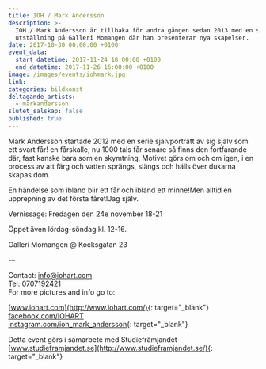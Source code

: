 ```yaml
---
title: IOH / Mark Andersson
description: >-
  IOH / Mark Andersson är tillbaka för andra gången sedan 2013 med en solo
  utställning på Galleri Momangen där han presenterar nya skapelser.
date: 2017-10-30 00:00:00 +0100
event_data:
  start_datetime: 2017-11-24 18:00:00 +0100
  end_datetime: 2017-11-26 16:00:00 +0100
image: /images/events/iohmark.jpg
link:
categories: bildkonst
deltagande_artists:
  - markandersson
slutet_salskap: false
published: true
---
```


Mark Andersson startade 2012 med en serie sj&auml;lvportr&auml;tt av sig sj&auml;lv som ett svart f&aring;r\! en f&aring;rskalle, nu 1000 tals f&aring;r senare s&aring; finns den fortfarande d&auml;r, fast kanske bara som en skymtning, Motivet görs om och om igen, i en process av att f&auml;rg och vatten spr&auml;ngs, sl&auml;ngs och h&auml;lls över dukarna skapas dom.

En h&auml;ndelse som ibland blir ett f&aring;r och ibland ett minne\!Men alltid en upprepning av det första f&aring;ret\!Jag sj&auml;lv.

Vernissage: Fredagen den 24e november 18-21

Öppet &auml;ven lördag-söndag kl. 12-16.

Galleri Momangen @ Kocksgatan 23

\-–

Contact: info@iohart.com<br>Tel: 0707192421<br>For more pictures and info go to:

[www.iohart.com](http://www.iohart.com/){: target="_blank"}<br>[facebook.com/IOHART](https://www.facebook.com/IOHART)<br>[instagram.com/ioh\_mark\_andersson](https://instagram.com/ioh_mark_andersson){: target="_blank"}

Detta event görs i samarbete med Studiefr&auml;mjandet<br>[www.studieframjandet.se](http://www.studieframjandet.se/){: target="_blank"}